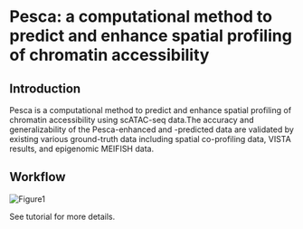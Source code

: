 # Pesca: a computational method to predict and enhance spatial profiling of chromatin accessibility
## Introduction
Pesca is a computational method to predict and enhance spatial profiling of chromatin accessibility using scATAC-seq data.The accuracy and generalizability of the Pesca-enhanced and -predicted data are validated by existing various ground-truth data including spatial co-profiling data, VISTA results, and epigenomic MEIFISH data.

## Workflow
![Figure1](https://github.com/xmuhuanglab/Pesca/assets/95668602/acf7813e-cea5-46ff-820a-53898418a0a6)

See tutorial for more details.

